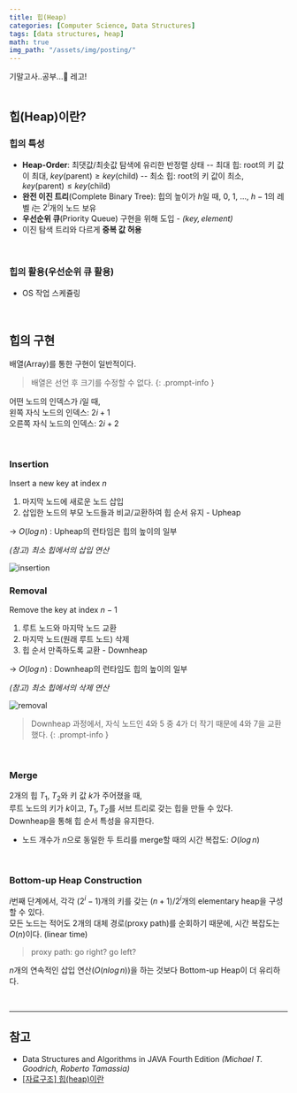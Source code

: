 ```yaml
---
title: 힙(Heap)
categories: [Computer Science, Data Structures]
tags: [data structures, heap]
math: true
img_path: "/assets/img/posting/"
---
```


기말고사..공부...🫠 레고!\
<br>
## 힙(Heap)이란?
### 힙의 특성
* **Heap-Order**: 최댓값/최솟값 탐색에 유리한 반정렬 상태
-- 최대 힙: root의 키 값이 최대, $key$(parent)${\geq}key$(child)
-- 최소 힙: root의 키 값이 최소, $key$(parent)${\leq}key$(child)
* **완전 이진 트리**(Complete Binary Tree): 힙의 높이가 $h$일 때, 0, 1, ..., $h-1$의 레벨 $i$는 $2^i$개의 노드 보유
* **우선순위 큐**(Priority Queue) 구현을 위해 도입 - *$(key, element)$*
*  이진 탐색 트리와 다르게 **중복 값 허용**

<br>

### 힙의 활용(우선순위 큐 활용)
- OS 작업 스케쥴링

<br>

## 힙의 구현
배열(Array)를 통한 구현이 일반적이다.
> 배열은 선언 후 크기를 수정할 수 없다.
{: .prompt-info }

어떤 노드의 인덱스가 $i$일 때,\
왼쪽 자식 노드의 인덱스: $2i+1$\
오른쪽 자식 노드의 인덱스: $2i+2$

<br>


### Insertion 
Insert a new key at index $n$
1. 마지막 노드에 새로운 노드 삽입
2. 삽입한 노드의 부모 노드들과 비교/교환하여 힙 순서 유지 - Upheap

→ $O(log\,n)$ : Upheap의 런타임은 힙의 높이의 일부
<br>

*(참고) 최소 힙에서의 삽입 연산*

![insertion](2023-06-10-heap_insert.jpeg)
<br>

### Removal
Remove the key at index $n-1$
1. 루트 노드와 마지막 노드 교환
2. 마지막 노드(원래 루트 노드) 삭제
3. 힙 순서 만족하도록 교환 - Downheap

→ $O(log\,n)$ : Downheap의 런타임도 힙의 높이의 일부
<br>

*(참고) 최소 힙에서의 삭제 연산*

![removal](2023-06-10-heap_removal.jpeg)

> Downheap 과정에서, 자식 노드인 4와 5 중 4가 더 작기 때문에 4와 7을 교환했다.
{: .prompt-info }

<br>

### Merge
2개의 힙 $T_1$, $T_2$와 키 값 $k$가 주어졌을 때,\
루트 노드의 키가 $k$이고, $T_1, T_2$를 서브 트리로 갖는 힙을 만들 수 있다.\
Downheap을 통해 힙 순서 특성을 유지한다.
- 노드 개수가 $n$으로 동일한 두 트리를 merge할 때의 시간 복잡도: $O(log\,n)$

<br>

### Bottom-up Heap Construction
$i$번째 단계에서, 각각 ($2^i-1$)개의 키를 갖는 $(n+1)/2^i$개의 elementary heap을 구성할 수 있다.\
모든 노드는 적어도 2개의 대체 경로(proxy path)를 순회하기 때문에, 시간 복잡도는 $O(n)$이다. (linear time)
> proxy path: go right? go left?

$n$개의 연속적인 삽입 연산($O(nlog\,n)$)을 하는 것보다 Bottom-up Heap이 더 유리하다.

<br>

---
## 참고
* Data Structures and Algorithms in JAVA Fourth Edition *(Michael T. Goodrich, Roberto Tamassia)*
* [[자료구조] 힙(heap)이란](https://gmlwjd9405.github.io/2018/05/10/data-structure-heap.html)
